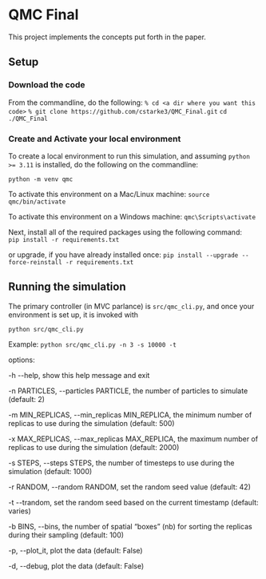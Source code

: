 # QMC Final

This project implements the concepts put forth in the paper. 

## Setup

### Download the code

From the commandline, do the following:
`
% cd <a dir where you want this code>
`
`
% git clone https://github.com/cstarke3/QMC_Final.git
`
`
cd ./QMC_Final
`

### Create and Activate your local environment

To create a local environment to run this simulation, and assuming `python >= 3.11` is installed, do the following on the commandline:

`python -m venv qmc`

To activate this environment on a Mac/Linux machine: `source qmc/bin/activate`

To activate this environment on a Windows machine: `qmc\Scripts\activate`

Next, install all of the required packages using the following command:  
`pip install -r requirements.txt`

or upgrade, if you have already installed once: 
`pip install --upgrade --force-reinstall -r requirements.txt`

## Running the simulation

The primary controller (in MVC parlance) is `src/qmc_cli.py`, and once your environment is set up, it is invoked with

`
python src/qmc_cli.py
`

Example: `python src/qmc_cli.py -n 3 -s 10000 -t`


options:

  -h               --help, show this help message and exit 
                        
  -n PARTICLES,     --particles PARTICLE, the number of particles to simulate (default: 2)
                        
  -m MIN_REPLICAS,  --min_replicas MIN_REPLICA, the minimum number of replicas to use during the simulation (default: 500)
                        
  -x MAX_REPLICAS,  --max_replicas MAX_REPLICA, the maximum number of replicas to use during the simulation (default: 2000)
                        
  -s STEPS,         --steps STEPS, the number of timesteps to use during the simulation (default: 1000)
                        
  -r RANDOM,        --random RANDOM, set the random seed value (default: 42)
                        
  -t               --trandom, set the random seed based on the current timestamp (default: varies)
                        
  -b BINS,          --bins, the number of spatial “boxes” (nb) for sorting the replicas during their sampling (default: 100)
                        
  -p,               --plot_it, plot the data (default: False)
                        
  -d,               --debug, plot the data (default: False)
